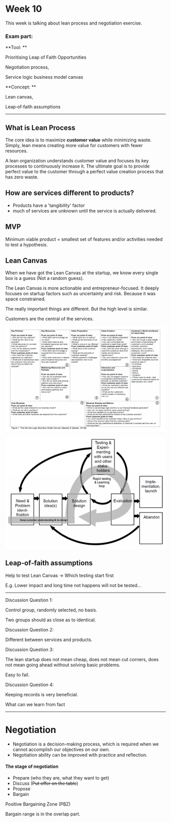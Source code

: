 # Week 10

This week is talking about lean process and negotiation exercise.



### Exam part:

**Tool: **

Prioritising Leap of Faith Opportunities

Negotiation process, 

Service logic business model canvas

**Concept: **

Lean canvas, 

Leap‐of‐faith assumptions



---



## What is Lean Process

The core idea is to maximize **customer value** while minimizing waste. Simply, lean means creating more value for customers with fewer resources.

A lean organization understands customer value and focuses its key processes to continuously increase it. The ultimate goal is to provide perfect value to the customer through a perfect value creation process that has zero waste.



## How are services different to products?

* Products have a 'tangibility' factor 
* much of services are unknown until the service is actually delivered.



## MVP

Minimum viable product = smallest set of features and/or activities needed to test a hypothesis.



## Lean Canvas

When we have got the Lean Canvas at the startup, we know every single box is a guess (Not a random guess).

The Lean Canvas is more actionable and entrepreneur-focused. It deeply focuses on startup factors such as uncertainty and risk. Because it was space constrained.

The really important things are different. But the high level is similar.

Customers are the central of the services.

![1](PIC/week10_1.png)

![2](PIC/week10_2.png)

## Leap‐of‐faith assumptions

Help to test Lean Canvas -> Which testing start first

E.g. Lower impact and long time not happens will not be tested...





---



Discussion Question 1:

Control group, randomly selected, no basis. 

Two groups should as close as to identical.



Discussion Question 2:

Different between services and products.



Discussion Question 3:

The lean startup does not mean cheap, does not mean cut corners, does not mean going ahead without solving basic problems. 

Easy to fail.



Discussion Question 4:

Keeping records is very beneficial.

What can we learn from fact



-----



# Negotiation



* Negotiation is a decision-making process, which is required when we cannot accomplish our objectives on our own.
* Negotiation ability can be improved with practice and reflection.



#### The stage of negotiation

* Prepare (who they are, what they want to get)
* Discuss (~~Put offer on the table~~)
* Propose
* Bargain



Positive Bargaining Zone (PBZ)

Bargain range is in the overlap part.